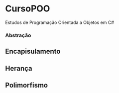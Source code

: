 # CursoPOO
Estudos de Programação Orientada a Objetos em C#

### Abstração
## Encapisulamento
## Herança
## Polimorfismo
